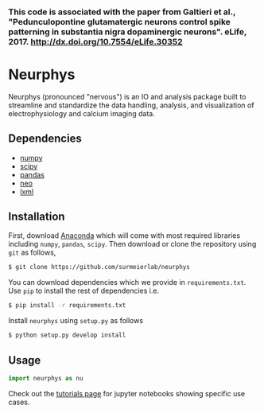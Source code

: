 

### This code is associated with the paper from Galtieri et al., "Pedunculopontine glutamatergic neurons control spike patterning in substantia nigra dopaminergic neurons". eLife, 2017. http://dx.doi.org/10.7554/eLife.30352


# Neurphys

Neurphys (pronounced "nervous") is an IO and analysis package built to streamline and standardize the data handling, analysis, and visualization of electrophysiology and calcium imaging data.


## Dependencies

- [numpy](http://www.numpy.org/)
- [scipy](http://www.scipy.org/)
- [pandas](http://pandas.pydata.org/)
- [neo](https://pythonhosted.org/neo/)
- [lxml](http://lxml.de/)


## Installation

First, download [Anaconda](https://www.continuum.io/downloads) which will come with
most required libraries including `numpy`, `pandas`, `scipy`.
Then download or clone the repository using `git` as follows,

```bash
$ git clone https://github.com/surmeierlab/neurphys
```

You can download dependencies which we provide in `requirements.txt`. Use `pip` to install
the rest of dependencies i.e.

```bash
$ pip install -r requirements.txt
```

Install `neurphys` using `setup.py` as follows

```bash
$ python setup.py develop install
```


## Usage

```python
import neurphys as nu
```

Check out the [tutorials page](https://github.com/surmeierlab/tutorials) for jupyter notebooks showing specific use cases.
